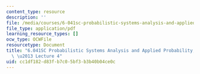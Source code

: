 ```yaml
---
content_type: resource
description: ''
file: /media/courses/6-041sc-probabilistic-systems-analysis-and-applied-probability-fall-2013/cc1df182d83fb7c05bf3b3b40b04ce0c_MIT6_041SCF13_lec04_300k.pdf
file_type: application/pdf
learning_resource_types: []
ocw_type: OCWFile
resourcetype: Document
title: "6.041SC Probabilistic Systems Analysis and Applied Probability, Fall 2013Transcript\
  \ \u2013 Lecture 4"
uid: cc1df182-d83f-b7c0-5bf3-b3b40b04ce0c
---
```

